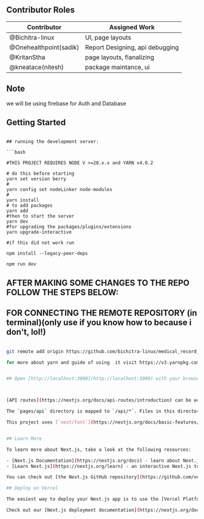 ## Contributor Roles


| Contributor      | Assigned Work                   |
| -----------      | -------------                   |
| @Bichitra-linux  | UI, page layouts                |
| @Onehealthpoint(sadik)  | Report Designing, api debugging |
| @KritanStha      | page layouts, fianalizing       |
| @kneatace(nitesh)        | package maintance, ui           |

## Note

we will be using firebase for Auth and Database

## Getting Started 

```

## running the development server:

```bash

#THIS PROJECT REQUIRES NODE V >=20.x.x and YARN v4.0.2 

# do this before starting
yarn set version berry
#
yarn config set nodeLinker node-modules
#
yarn install
# to add packages
yarn add
#then to start the server
yarn dev
#for upgrading the packages/plugins/extensions
yarn upgrade-interactive

#if this did not work run

npm install --legacy-peer-deps

npm run dev
```




## AFTER MAKING SOME CHANGES TO THE REPO FOLLOW THE STEPS BELOW:




## FOR CONNECTING THE REMOTE REPOSITORY (in terminal)(only use if you know how to because i don't,  lol!)
```bash

git remote add origin https://github.com/bichitra-linux/medical_record_keeping_sytem.git

for more about yarn and guide of using  it visit https://v3.yarnpkg.com


## Open [http://localhost:3000](http://localhost:3000) with your browser to see the result.



[API routes](https://nextjs.org/docs/api-routes/introduction) can be accessed on [http://localhost:3000/api/hello](http://localhost:3000/api/hello). This endpoint can be edited in `pages/api/hello.ts`.

The `pages/api` directory is mapped to `/api/*`. Files in this directory are treated as [API routes](https://nextjs.org/docs/api-routes/introduction) instead of React pages.

This project uses [`next/font`](https://nextjs.org/docs/basic-features/font-optimization) to automatically optimize and load Inter, a custom Google Font.


## Learn More

To learn more about Next.js, take a look at the following resources:

- [Next.js Documentation](https://nextjs.org/docs) - learn about Next.js features and API.
- [Learn Next.js](https://nextjs.org/learn) - an interactive Next.js tutorial.

You can check out [the Next.js GitHub repository](https://github.com/vercel/next.js/) - your feedback and contributions are welcome!

## Deploy on Vercel

The easiest way to deploy your Next.js app is to use the [Vercel Platform](https://vercel.com/new?utm_medium=default-template&filter=next.js&utm_source=create-next-app&utm_campaign=create-next-app-readme) from the creators of Next.js.

Check out our [Next.js deployment documentation](https://nextjs.org/docs/deployment) for more details.
